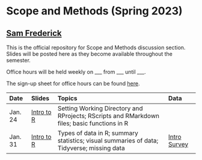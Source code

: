 # Scope and Methods (Spring 2023)
## [Sam Frederick](mailto:sdf2128@columbia.edu)

This is the official repository for Scope and Methods discussion section. Slides will be posted here as they become available throughout the semester. 

Office hours will be held weekly on ___ from ___ until ___.  

The sign-up sheet for office hours can be found [here](). 


| Date | Slides | Topics | Data |
| :--- | :--- | :--- | :---|
| Jan. 24 | [Intro to R](https://samuelfrederick.github.io/scope-and-methods-spring2023/section-1/section-1.html)| Setting Working Directory and RProjects; RScripts and RMarkdown files; basic functions in R| |
| Jan. 31 | [Intro to R](https://samuelfrederick.github.io/scope-and-methods-spring2023/section-2/section-2.html) | Types of data in R; summary statistics; visual summaries of data; Tidyverse; missing data | [Intro Survey](https://samuelfrederick.github.io/scope-and-methods-spring2023/main/blob/section-2/survey.csv)|

